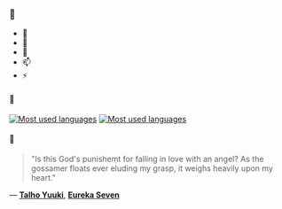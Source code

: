 ### 👋

- 🔭
- 🌱
- 💬
- 📫
- ⚡

#### 🧏

[![Most used languages](https://github-readme-stats-aynah.vercel.app/api/top-langs/?username=aynh&theme=solarized-dark&langs_count=6&layout=compact&hide_title=true)](https://github.com/anuraghazra/github-readme-stats#gh-dark-mode-only)
[![Most used languages](https://github-readme-stats-aynah.vercel.app/api/top-langs/?username=aynh&theme=solarized-light&langs_count=6&layout=compact&hide_title=true)](https://github.com/anuraghazra/github-readme-stats#gh-light-mode-only)

#### 💬

> "Is this God's punishemt for falling in love with an angel? As the gossamer floats ever eluding my grasp, it weighs heavily upon my heart."

&mdash; [**Talho Yuuki**](https://myanimelist.net/character.php?q=Talho%20Yuuki&cat=character), [**Eureka Seven**](https://myanimelist.net/search/all?q=Eureka%20Seven&cat=all)

